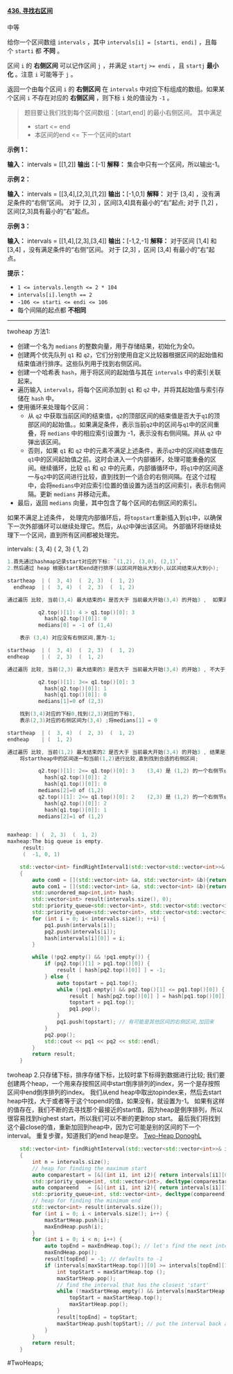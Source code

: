 #### [436. 寻找右区间](https://leetcode.cn/problems/find-right-interval/)

中等

给你一个区间数组 `intervals` ，其中 `intervals[i] = [starti, endi]` ，且每个 `starti` 都 **不同** 。

区间 `i` 的 **右侧区间** 可以记作区间 `j` ，并满足 `startj` `>= endi` ，且 `startj` **最小化** 。注意 `i` 可能等于 `j` 。

返回一个由每个区间 `i` 的 **右侧区间** 在 `intervals` 中对应下标组成的数组。如果某个区间 `i` 不存在对应的 **右侧区间** ，则下标 `i` 处的值设为 `-1` 。

> 题目要让我们找到每个区间数组：[start,end] 的最小右侧区间。
> 其中满足
> - start <= end
> - 本区间的end <= 下一个区间的start

**示例 1：**

**输入：** intervals = \[[1,2]\]
**输出：**[-1]
**解释：** 集合中只有一个区间，所以输出-1。

**示例 2：**

**输入：** intervals = \[[3,4],[2,3],[1,2]\]
**输出：**[-1,0,1]
**解释：** 对于 [3,4] ，没有满足条件的“右侧”区间。
对于 [2,3] ，区间[3,4]具有最小的“右”起点;
对于 [1,2] ，区间[2,3]具有最小的“右”起点。

**示例 3：**

**输入：** intervals = \[[1,4],[2,3],[3,4]\]
**输出：**[-1,2,-1]
**解释：** 对于区间 [1,4] 和 [3,4] ，没有满足条件的“右侧”区间。
对于 [2,3] ，区间 [3,4] 有最小的“右”起点。

**提示：**

- `1 <= intervals.length <= 2 * 104`
- `intervals[i].length == 2`
- `-106 <= starti <= endi <= 106`
- 每个间隔的起点都 **不相同**
---- ----
twoheap 方法1:
- 创建一个名为 `medians` 的整数向量，用于存储结果，初始化为全0。
- 创建两个优先队列 `q1` 和 `q2`，它们分别使用自定义比较器根据区间的起始值和结束值进行排序。这些队列用于找到右侧区间。
- 创建一个哈希表 `hash`，用于将区间的起始值与其在 `intervals` 中的索引关联起来。
- 遍历输入 `intervals`，将每个区间添加到 `q1` 和 `q2` 中，并将其起始值与索引存储在 `hash` 中。
- 使用循环来处理每个区间：
    - 从 `q2` 中获取当前区间的结束值，`q2`的顶部区间的结束值是否大于`q1`的顶部区间的起始值。。如果满足条件，表示当前`q2`中的区间与`q1`中的区间重叠，将 `medians` 中的相应索引设置为 -1，表示没有右侧间隔。并从 `q2` 中弹出该区间。
    - 否则，如果 `q1` 和 `q2` 中的元素不满足上述条件，表示`q2`中的区间结束值在`q1`中的区间起始值之前。这时会进入一个内部循环，处理可能重叠的区间。继续循环，比较 `q1` 和 `q2` 中的元素，内部循循环中，将`q1`中的区间逐一与`q2`中的区间进行比较，直到找到一个适合的右侧间隔。在这个过程中，会将`medians`中对应索引位置的值设置为适当的区间索引，表示右侧间隔。更新 `medians` 并移动元素。
- 最后，返回 `medians` 向量，其中包含了每个区间的右侧区间的索引。


如果不满足上述条件，
处理完内部循环后，将`topstart`重新插入到`q1`中，以确保下一次外部循环可以继续处理它。然后，从`q2`中弹出该区间。
外部循环将继续处理下一个区间，直到所有区间都被处理完。

intervals: (  3, 4)  (  2, 3)  (  1, 2)
```cpp
1.首先通过hashmap记录start对应的下标: `(1,2), (3,0), (2,1)`,
2.然后通过 heap 根据start和end进行排序(以区间开始从大到小,以区间结束从大到小);

startheap  | (  3, 4)  (  2, 3)  (  1, 2)
  endheap  | (  3, 4)  (  2, 3)  (  1, 2)

通过遍历 比较, 当前(3,4) 最大结束的4 是否大于 当前最大开始(3,4) 的开始3 ,  如果满足 则表示 这两个区间重叠,最大的开始已经比结束还小，说明当前最大结束的这个区间没有右侧区间:

          q2.top()[1]: 4 > q1.top()[0]: 3
            hash[q2.top()[0]]: 0
          medians[0] = -1 of (1,4)

    表示 (3,4) 对应没有右侧区间,置为-1;

startheap  | (  3, 4)  (  2, 3)  (  1, 2)
endheap    | (  2, 3)  (  1, 2)

通过遍历 比较, 当前(2,3) 最大结束的3 是否大于 当前最大开始(3,4) 的开始3 , 不大于 则表示 这两个区间无重叠,而且 当前(2,3)的右侧区间就是(3,4)

          q2.top()[1]: 3<= q1.top()[0]: 3
            hash[q2.top()[0]]: 1
            hash[q1.top()[0]]: 0
          medians[1]=0 of (2,3)

    找到(3,4)对应的下标0,找到(2,3)对应的下标1,
    表示(2,3)对应的右侧区间为(3,4) ;将medians[1] = 0

startheap  | (  3, 4)  (  2, 3)  (  1, 2)
endheap    | (  1, 2)

通过遍历 比较, 当前(1,2) 最大结束的2 是否大于 当前最大开始(3,4) 的开始3 , 结果是不大于, 则进入循环处理可能重叠的区间.
    将startheap中的区间逐一和当前(1,2)进行比较,直到找到合适的右侧区间;

          q2.top()[1]: 2<= q1.top()[0]: 3    (3,4) 是 (1,2) 的一个右侧节点,但是不一定是最合适的;
            hash[q2.top()[0]]: 2
            hash[q1.top()[0]]: 0
          medians[2]=0 of (1,2)
          q2.top()[1]: 2<= q1.top()[0]: 2    (2,3) 是 (1,2) 的一个右侧节点;
            hash[q2.top()[0]]: 2
            hash[q1.top()[0]]: 1
          medians[2]=1 of (1,2)


maxheap: | (  2, 3)  (  1, 2)
maxheap:The big queue is empty.
     result:
     (  -1, 0, 1)
```

```cpp
    std::vector<int> findRightInterval1(std::vector<std::vector<int>>& intervals)
    {
        auto com0 = [](std::vector<int> &a, std::vector<int> &b){return a[0] < b[0];};
        auto com1 = [](std::vector<int> &a, std::vector<int> &b){return a[1] < b[1];};
        std::unordered_map<int,int> hash;
        std::vector<int> result(intervals.size(), 0);
        std::priority_queue<std::vector<int>, std::vector<std::vector<int>>, decltype(com0)> pq1(com0);
        std::priority_queue<std::vector<int>, std::vector<std::vector<int>>, decltype(com1)> pq2(com1);
        for (int i = 0; i< intervals.size(); ++i) {
            pq1.push(intervals[i]);
            pq2.push(intervals[i]);
            hash[intervals[i][0]] = i;
        }

        while (!pq2.empty() && !pq1.empty()) {
            if (pq2.top()[1] > pq1.top()[0]) {
                result [ hash[pq2.top()[0]] ] = -1;
            } else {
                auto topstart = pq1.top();
                while (!pq1.empty() && pq2.top()[1] <= pq1.top()[0]) {
                    result [ hash[pq2.top()[0]] ] = hash[pq1.top()[0]];
                    topstart = pq1.top();
                    pq1.pop();
                }
                pq1.push(topstart); // 有可能是其他区间的右侧区间,加回来
            }
            pq2.pop();
            std::cout << pq1 << pq2 << std::endl;
        }
        return result;
    }
```
twoheap 2.只存储下标，排序存储下标，比较时拿下标得到数据进行比较;
我们要创建两个heap，一个用来存按照区间中start倒序排列的index，另一个是存按照区间中end倒序排列的index。
我们从end heap中取出topindex来，然后去start heap中找，大于或者等于这个topend的值，如果没有，就设置为-1。
如果有这样的值存在，我们不断的去寻找那个最接近的start值，因为heap是倒序排列，所以很容易找到highest start，所以我们可以不断的更新top start。
最后我们将找到这个最close的值，重新加回到heap中，因为它可能是别的区间的下一个interval。
重复步骤，知道我们的end heap是空。
[Two-Heap DonoghL](https://leetcode.cn/problems/find-right-interval/solutions/546640/golang-two-heaps-by-xzhao-jun-0qyw/)
```cpp
    std::vector<int> findRightInterval(std::vector<std::vector<int>>& intervals)
    {
        int n = intervals.size();
        // heap for finding the maximum start
        auto comparestart = [&](int i1, int i2){ return intervals[i1][0] < intervals[i2][0];};
        std::priority_queue<int, std::vector<int>, decltype(comparestart)> maxStartHeap(comparestart);
        auto compareend   = [&](int i1, int i2){ return intervals[i1][1] < intervals[i2][1];};
        std::priority_queue<int, std::vector<int>, decltype(compareend)> maxEndHeap(compareend);
        // heap for finding the minimum end
        std::vector<int> result(intervals.size());
        for (int i = 0; i < intervals.size(); i++) {
            maxStartHeap.push(i);
            maxEndHeap.push(i);
        }
        for (int i = 0; i < n; i++) {
            auto topEnd = maxEndHeap.top(); // let's find the next interval of the interval which has the highest 'end'
            maxEndHeap.pop();
            result[topEnd] = -1; // defaults to -1
            if (intervals[maxStartHeap.top()][0] >= intervals[topEnd][1]) {
                int topStart = maxStartHeap.top ();
                maxStartHeap.pop();
                // find the interval that has the closest 'start'
                while (!maxStartHeap.empty() && intervals[maxStartHeap.top() ][0] >= intervals[topEnd][1]) {
                    topStart = maxStartHeap.top();
                    maxStartHeap.pop();
                }
                result[topEnd] = topStart;
                maxStartHeap.push(topStart); // put the interval back as it could be the next interval of other intervals
            }
        }
        return result;
    }
```
#TwoHeaps;
